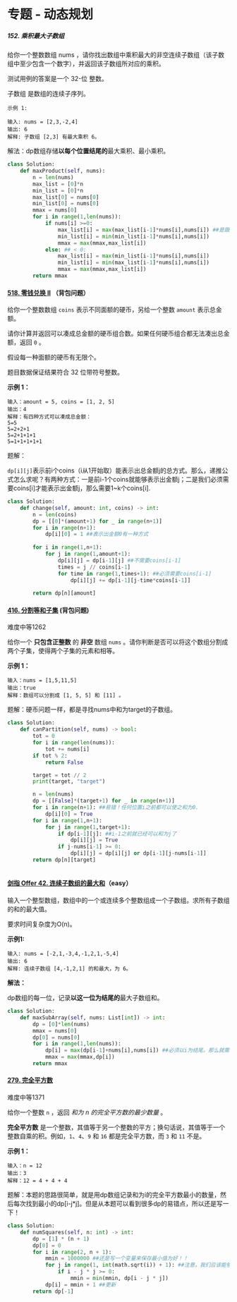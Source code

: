 # 专题 - 动态规划

##### 152. 乘积最大子数组

给你一个整数数组 nums ，请你找出数组中乘积最大的非空连续子数组（该子数组中至少包含一个数字），并返回该子数组所对应的乘积。

测试用例的答案是一个 32-位 整数。

子数组 是数组的连续子序列。

```
示例 1:

输入: nums = [2,3,-2,4]
输出: 6
解释: 子数组 [2,3] 有最大乘积 6。
```

解法：dp数组存储**以每个位置结尾的**最大乘积、最小乘积。

```python
class Solution:
    def maxProduct(self, nums):
        n = len(nums)
        max_list = [0]*n
        min_list = [0]*n
        max_list[0] = nums[0]
        min_list[0] = nums[0]
        mmax = nums[0]
        for i in range(1,len(nums)):
            if nums[i] >=0:
                max_list[i] = max(max_list[i-1]*nums[i],nums[i]) ##是跟前面的一起乘，还是把前面都扔了？
                min_list[i] = min(min_list[i-1]*nums[i],nums[i])
                mmax = max(mmax,max_list[i])
            else: ## < 0:
                max_list[i] = max(min_list[i-1]*nums[i],nums[i])
                min_list[i] = min(max_list[i-1]*nums[i],nums[i])
                mmax = max(mmax,max_list[i])
        return mmax
```



#### [518. 零钱兑换 II](https://leetcode-cn.com/problems/coin-change-2/) （背包问题）

给你一个整数数组 `coins` 表示不同面额的硬币，另给一个整数 `amount` 表示总金额。

请你计算并返回可以凑成总金额的硬币组合数。如果任何硬币组合都无法凑出总金额，返回 `0` 。

假设每一种面额的硬币有无限个。 

题目数据保证结果符合 32 位带符号整数。

**示例 1：**

```
输入：amount = 5, coins = [1, 2, 5]
输出：4
解释：有四种方式可以凑成总金额：
5=5
5=2+2+1
5=2+1+1+1
5=1+1+1+1+1
```

题解：

`dp[i][j]`表示前i个coins（i从1开始取）能表示出总金额j的总方式。那么，递推公式怎么求呢？有两种方式：一是前i-1个coins就能够表示出金额j；二是我们必须需要coins[i]才能表示出金额j，那么需要1~k个coins[i].

```python
class Solution:
    def change(self, amount: int, coins) -> int:
        n = len(coins)
        dp = [[0]*(amount+1) for _ in range(n+1)]
        for i in range(n+1):
            dp[i][0] = 1 ##表示出金额0有一种方式
            
        for i in range(1,n+1):
            for j in range(1,amount+1):
                dp[i][j] = dp[i-1][j] ##不需要coins[i-1]
                times = j // coins[i-1]
                for time in range(1,times+1): ##必须需要coins[i-1]
                    dp[i][j] += dp[i-1][j-time*coins[i-1]]
                
        return dp[n][amount]
```



#### [416. 分割等和子集](https://leetcode-cn.com/problems/partition-equal-subset-sum/) (背包问题)

难度中等1262

给你一个 **只包含正整数** 的 **非空** 数组 `nums` 。请你判断是否可以将这个数组分割成两个子集，使得两个子集的元素和相等。

 

**示例 1：**

```
输入：nums = [1,5,11,5]
输出：true
解释：数组可以分割成 [1, 5, 5] 和 [11] 。
```

题解：硬币问题一样，都是寻找nums中和为target的子数组。

```python
class Solution:
    def canPartition(self, nums) -> bool:
        tot = 0
        for i in range(len(nums)):
            tot += nums[i]
        if tot % 2:
            return False

        target = tot // 2
        print(target, "target")

        n = len(nums)
        dp = [[False]*(target+1) for _ in range(n+1)]
        for i in range(n+1): ##易错！任何位置i之前都可以使之和为0.
            dp[i][0] = True
        for i in range(1,n+1):
            for j in range(1,target+1):
                if dp[i-1][j]: ##i-1之前就已经可以和为j了
                    dp[i][j] = True
                if j-nums[i-1] >= 0:
                    dp[i][j] = dp[i][j] or dp[i-1][j-nums[i-1]]
        return dp[n][target]
        
```





#### [剑指 Offer 42. 连续子数组的最大和](https://leetcode-cn.com/problems/lian-xu-zi-shu-zu-de-zui-da-he-lcof/)（easy）

输入一个整型数组，数组中的一个或连续多个整数组成一个子数组。求所有子数组的和的最大值。

要求时间复杂度为O(n)。

**示例1:**

```
输入: nums = [-2,1,-3,4,-1,2,1,-5,4]
输出: 6
解释: 连续子数组 [4,-1,2,1] 的和最大，为 6。
```

**解法：**

dp数组的每一位，记录**以这一位为结尾的**最大子数组和。

```python
class Solution:
    def maxSubArray(self, nums: List[int]) -> int:
        dp = [0]*len(nums)
        mmax = nums[0]
        dp[0] = nums[0]
        for i in range(1,len(nums)):
            dp[i] = max(dp[i-1]+nums[i],nums[i]) ##必须以i为结尾。那么就需要考虑包括/不包括前面的部分。反正nums[i]都是一定要加上的。
            mmax = max(mmax,dp[i])
        return mmax
```





#### [279. 完全平方数](https://leetcode.cn/problems/perfect-squares/)

难度中等1371

给你一个整数 `n` ，返回 *和为 n 的完全平方数的最少数量* 。

**完全平方数** 是一个整数，其值等于另一个整数的平方；换句话说，其值等于一个整数自乘的积。例如，`1`、`4`、`9` 和 `16` 都是完全平方数，而 `3` 和 `11` 不是。

**示例 1：**

```
输入：n = 12
输出：3 
解释：12 = 4 + 4 + 4
```

题解：本题的思路很简单，就是用dp数组记录和为i的完全平方数最小的数量，然后每次找到最小的dp[i-j*j]。但是从本题可以看到很多dp的易错点，所以还是写一下！

```python
class Solution:
    def numSquares(self, n: int) -> int:
        dp = [1] * (n + 1)
        dp[0] = 0
        for i in range(2, n + 1):
            mmin = 1000000 ##还是写一个变量来保存最小值为好！！
            for j in range(1, int(math.sqrt(i)) + 1): ##注意，我们应该能够取到sqrt(i), 所以这里要+1
                if i - j * j >= 0:
                    mmin = min(mmin, dp[i - j * j])
            dp[i] = mmin + 1 ##更新
        return dp[-1]
```

